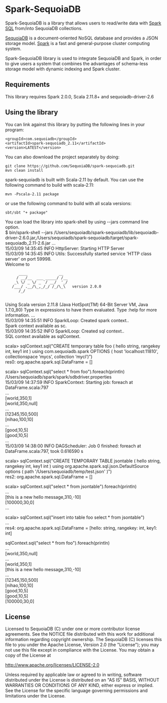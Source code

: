 # Spark-SequoiaDB

Spark-SequoiaDB is a library that allows users to read/write data with [Spark SQL](http://spark.apache.org/docs/latest/sql-programming-guide.html) from/into SequoiaDB collections.

[SequoiaDB](http://www.sequoiadb.com/ "SequoiaDB website") is a document-oriented NoSQL database and provides a JSON storage model. [Spark](http://spark.apache.org/ "Spark website") is a fast and general-purpose cluster computing system.

Spark-SequoiaDB library is used to integrate SequoiaDB and Spark, in order to give users a system that combines the advantages of schema-less storage model with dynamic indexing and Spark cluster.

## Requirements

This library requires Spark 2.0.0, Scala 2.11.8+ and sequoiadb-driver-2.6

## Using the library

You can link against this library by putting the following lines in your program:
```
<groupId>com.sequoiadb</groupId>
<artifactId>spark-sequoiadb_2.11</artifactId>
<version>LATEST</version>
```
You can also download the project separately by doing:
```
git clone https://github.com/SequoiaDB/spark-sequoiadb.git
mvn clean install
```
spark-sequoiadb is built with Scala-2.11 by default. You can use the following command to build with scala-2.11:
```
mvn -Pscala-2.11 package
```
or use the following command to build with all scala versions:
```
sbt/sbt "+ package"
```
You can load the library into spark-shell by using --jars command line option.  
$ bin/spark-shell --jars /Users/sequoiadb/spark-sequoiadb/lib/sequoiadb-driver-2.6.0.jar,/Users/sequoiadb/spark-sequoiadb/target/spark-sequoiadb_2.11-2.6.jar
…  
15/03/09 14:35:45 INFO HttpServer: Starting HTTP Server  
15/03/09 14:35:45 INFO Utils: Successfully started service 'HTTP class server' on port 59998.  
Welcome to
```
      ____              __
     / __/__  ___ _____/ /__
    _\ \/ _ \/ _ `/ __/  '_/
   /___/ .__/\_,_/_/ /_/\_\   version 2.0.0
      /_/
         
```
Using Scala version 2.11.8 (Java HotSpot(TM) 64-Bit Server VM, Java 1.7.0_80)
Type in expressions to have them evaluated.
Type :help for more information.
…  
15/03/09 14:35:51 INFO SparkILoop: Created spark context..  
Spark context available as sc.  
15/03/09 14:35:52 INFO SparkILoop: Created sql context..  
SQL context available as sqlContext.  
  
scala> sqlContext.sql("CREATE temporary table foo ( hello string, rangekey int, key1 int ) using com.sequoiadb.spark OPTIONS ( host 'localhost:11810', collectionspace ‘mycs’, collection ‘mycl’)”)  
res0: org.apache.spark.sql.DataFrame = []  
  
scala> sqlContext.sql("select * from foo").foreach(println)  
/Users/sequoiadb/spark/spark/sdbdriver.properties  
15/03/09 14:37:59 INFO SparkContext: Starting job: foreach at DataFrame.scala:797  
…  
[world,350,1]  
[world,350,null]  
…  
[12345,150,500]  
[nihao,100,10]  
…  
[good,10,5]  
[good,10,5]  
…  
15/03/09 14:38:00 INFO DAGScheduler: Job 0 finished: foreach at DataFrame.scala:797, took 0.616590 s  
  
scala> sqlContext.sql("CREATE TEMPORARY TABLE jsontable ( hello string, rangekey int, key1 int ) using org.apache.spark.sql.json.DefaultSource options ( path '/Users/sequoiadb/temp/test.json' )")  
res2: org.apache.spark.sql.DataFrame = []  
  
scala> sqlContext.sql("select * from jsontable").foreach(println)  
…  
[this is a new hello message,310,-10]  
[100000,30,0]  
…  
  
scala> sqlContext.sql("insert into table foo select * from jsontable")  
…  
res4: org.apache.spark.sql.DataFrame = [hello: string, rangekey: int, key1: int]  
  
sqlContext.sql("select * from foo").foreach(println)  
…  
[world,350,null]  
…  
[world,350,1]  
[this is a new hello message,310,-10]  
…  
[12345,150,500]  
[nihao,100,10]  
[good,10,5]  
[good,10,5]  
[100000,30,0]  
  
## License

Licensed to SequoiaDB (C) under one or more contributor license agreements.
See the NOTICE file distributed with this work for additional information
regarding copyright ownership. The SequoiaDB (C) licenses this file
to you under the Apache License, Version 2.0 (the
"License"); you may not use this file except in compliance
with the License. You may obtain a copy of the License at

http://www.apache.org/licenses/LICENSE-2.0

Unless required by applicable law or agreed to in writing,
software distributed under the License is distributed on an
"AS IS" BASIS, WITHOUT WARRANTIES OR CONDITIONS OF ANY
KIND, either express or implied. See the License for the
specific language governing permissions and limitations
under the License.
